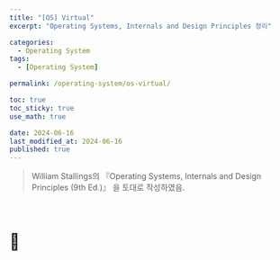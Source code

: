 ```yaml
---
title: "[OS] Virtual"
excerpt: "Operating Systems, Internals and Design Principles 정리"

categories:
  - Operating System
tags:
  - [Operating System]

permalink: /operating-system/os-virtual/

toc: true
toc_sticky: true
use_math: true

date: 2024-06-16
last_modified_at: 2024-06-16
published: true
---
```


> William Stallings의 『Operating Systems, Internals and Design Principles (9th Ed.)』 을 토대로 작성하였음. <br>

<br>

# 👑